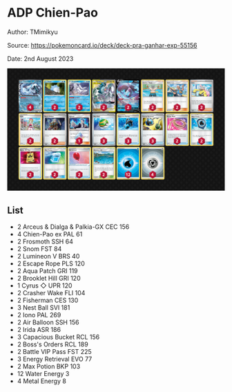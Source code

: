 # ADP Chien-Pao

Author: TMimikyu

Source: <https://pokemoncard.io/deck/deck-pra-ganhar-exp-55156>

Date: 2nd August 2023

![decklist](../../images/PAL/ADP%20Chien-Pao/1-%20ADP%20Chien-Pao.png)

## List

* 2 Arceus & Dialga & Palkia-GX CEC 156
* 4 Chien-Pao ex PAL 61
* 2 Frosmoth SSH 64
* 2 Snom FST 84
* 2 Lumineon V BRS 40
* 2 Escape Rope PLS 120
* 2 Aqua Patch GRI 119
* 2 Brooklet Hill GRI 120
* 1 Cyrus ◇ UPR 120
* 2 Crasher Wake FLI 104
* 2 Fisherman CES 130
* 3 Nest Ball SVI 181
* 2 Iono PAL 269
* 2 Air Balloon SSH 156
* 2 Irida ASR 186
* 3 Capacious Bucket RCL 156
* 2 Boss's Orders RCL 189
* 2 Battle VIP Pass FST 225
* 3 Energy Retrieval EVO 77
* 2 Max Potion BKP 103
* 12 Water Energy 3
* 4 Metal Energy 8
